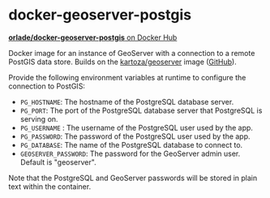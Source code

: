 # docker-geoserver-postgis

[**orlade/docker-geoserver-postgis** on Docker Hub][image]

Docker image for an instance of GeoServer with a connection to a remote PostGIS data store.
Builds on the [kartoza/geoserver][dockerhub] image ([GitHub][github]).

Provide the following environment variables at runtime to configure the connection to PostGIS:

* `PG_HOSTNAME`: The hostname of the PostgreSQL database server.
* `PG_PORT`: The port of the PostgreSQL database server that PostgreSQL is serving on.
* `PG_USERNAME` : The username of the PostgreSQL user used by the app.
* `PG_PASSWORD`: The password of the PostgreSQL user used by the app.
* `PG_DATABASE`: The name of the PostgreSQL database to connect to.
* `GEOSERVER_PASSWORD`: The password for the GeoServer admin user. Default is "geoserver".

Note that the PostgreSQL and GeoServer passwords will be stored in plain text within the container.

[image]: https://hub.docker.com/r/orlade/docker-geoserver-postgis/
[dockerhub]: https://hub.docker.com/r/kartoza/geoserver/
[github]: https://github.com/kartoza/docker-geoserver
